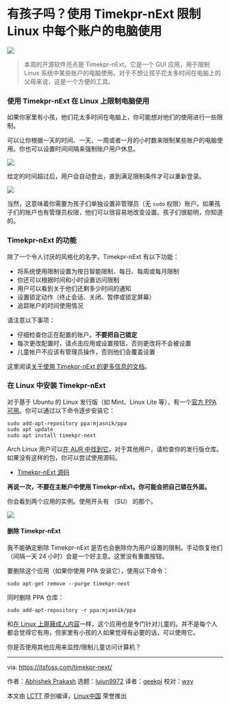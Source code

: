 [#]: collector: (lujun9972)
[#]: translator: (geekpi)
[#]: reviewer: (wxy)
[#]: publisher: ( )
[#]: url: ( )
[#]: subject: (Got Kids? Limit Computer Usage Per Account in Linux With Timekpr-nExt)
[#]: via: (https://itsfoss.com/timekpr-next/)
[#]: author: (Abhishek Prakash https://itsfoss.com/author/abhishek/)

有孩子吗？使用 Timekpr-nExt 限制 Linux 中每个账户的电脑使用
======

![](https://img.linux.net.cn/data/attachment/album/202011/18/004039svxva9wrvva2xias.jpg)

> 本周的开源软件亮点是 Timekpr-nExt。它是一个 GUI 应用，用于限制 Linux 系统中某些账户的电脑使用。对于不想让孩子花太多时间在电脑上的父母来说，这是一个方便的工具。

### 使用 Timekpr-nExt 在 Linux 上限制电脑使用

如果你家里有小孩，他们花太多时间在电脑上，你可能想对他们的使用进行一些限制。

可以让你根据一天的时间、一天、一周或者一月的小时数来限制某些账户的电脑使用。你也可以设置时间间隔来强制账户用户休息。

![][1]

给定的时间超过后，用户会自动登出，直到满足限制条件才可以重新登录。

![][2]

当然，这意味着你需要为孩子们单独设置非管理员（无 `sudo` 权限）账户。如果孩子们的账户也有管理员权限，他们可以很容易地改变设置。孩子们很聪明，你知道的。

### Timekpr-nExt 的功能

除了一个令人讨厌的风格化的名字，Timekpr-nExt 有以下功能：

* 将系统使用限制设置为按日智能限制、每日、每周或每月限制
* 你还可以根据时间和小时设置访问限制
* 用户可以看到关于他们还剩多少时间的通知
* 设置锁定动作（终止会话、关闭、暂停或锁定屏幕）
* 追踪账户的时间使用情况

请注意以下事项：

* 仔细检查你正在配置的账户。**不要把自己锁定**
* 每次更改配置时，请点击应用或设置按钮，否则更改将不会被设置
* 儿童帐户不应该有管理员操作，否则他们会覆盖设置

这里阅读[关于使用 Timekpr-nExt 的更多信息的文档][3]。

### 在 Linux 中安装 Timekpr-nExt

对于基于 Ubuntu 的 Linux 发行版（如 Mint、Linux Lite 等），有一个[官方 PPA 可用][4]。你可以通过以下命令逐步安装它：

```
sudo add-apt-repository ppa:mjasnik/ppa
sudo apt update
sudo apt install timekpr-next
```

Arch Linux 用户可以[在 AUR 中找到它][5]。对于其他用户，请检查你的发行版仓库。如果没有这样的包，你可以尝试使用源码。

- [Timekpr-nExt 源码][6]

**再说一次，不要在主账户中使用 Timekpr-nExt。你可能会把自己锁在外面。**

你会看到两个应用的实例。使用开头有 （SU） 的那个。

![][7]

#### 删除 Timekpr-nExt

我不能确定删除 Timekpr-nExt 是否也会删除你为用户设置的限制。手动恢复他们（间隔一天 24 小时）会是一个好主意。这里没有重置按钮。

要删除这个应用（如果你使用 PPA 安装它），使用以下命令：

```
sudo apt-get remove --purge timekpr-next
```

同时删除 PPA 仓库：

```
sudo add-apt-repository -r ppa:mjasnik/ppa
```

和[在 Linux 上屏蔽成人内容][8]一样，这个应用也是专门针对儿童的。并不是每个人都会觉得它有用，但家里有小孩的人如果觉得有必要的话，可以使用它。

你是否使用其他应用来监控/限制儿童访问计算机？

--------------------------------------------------------------------------------

via: https://itsfoss.com/timekpr-next/

作者：[Abhishek Prakash][a]
选题：[lujun9972][b]
译者：[geekpi](https://github.com/geekpi)
校对：[wxy](https://github.com/wxy)

本文由 [LCTT](https://github.com/LCTT/TranslateProject) 原创编译，[Linux中国](https://linux.cn/) 荣誉推出

[a]: https://itsfoss.com/author/abhishek/
[b]: https://github.com/lujun9972
[1]: https://i2.wp.com/itsfoss.com/wp-content/uploads/2020/10/timekpr-next-ubuntu.png?resize=800%2C612&ssl=1
[2]: https://i1.wp.com/itsfoss.com/wp-content/uploads/2020/10/timekpr-next-icon-system-notification-area.png?resize=640%2C94&ssl=1
[3]: https://mjasnik.gitlab.io/timekpr-next/
[4]: https://launchpad.net/~mjasnik/+archive/ubuntu/ppa
[5]: https://aur.archlinux.org/packages/timekpr-next/
[6]: https://launchpad.net/timekpr-next
[7]: https://i2.wp.com/itsfoss.com/wp-content/uploads/2020/10/timekeeper-next.jpg?resize=799%2C250&ssl=1
[8]: https://itsfoss.com/how-to-block-porn-by-content-filtering-on-ubuntu/